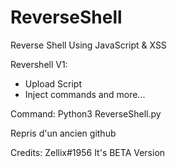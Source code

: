 # ReverseShell
Reverse Shell Using JavaScript &amp; XSS

Revershell V1:

- Upload Script
- Inject commands
and more...

Command:
Python3 ReverseShell.py

Repris d'un ancien github

Credits: Zellix#1956
It's BETA Version
